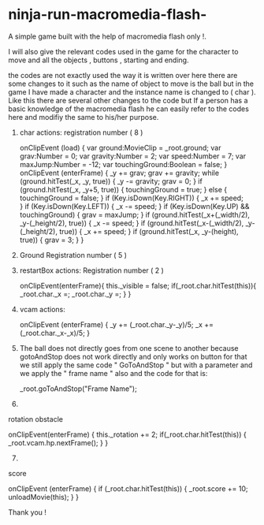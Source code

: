 # ninja-run-macromedia-flash-
A simple game built with the help of macromedia flash only !.

I will also give the relevant codes used in the game for the character to move and all the objects , buttons , starting and ending.

the codes are not exactly used the way it is written over here there are some changes to it such as the name of object to move is the ball
but in the game I have made a character and the instance name is changed to ( char ).
Like this there are several other changes to the code but If a person has a basic knowledge of the macromedia flash he can
easily refer to the codes here and modifiy the same to his/her purpose.

1. char actions: registration number ( 8 )

	onClipEvent (load) {
	var ground:MovieClip = _root.ground;
	var grav:Number = 0;
	var gravity:Number = 2;
	var speed:Number = 7;
	var maxJump:Number = -12;
	var touchingGround:Boolean = false;
	}
	onClipEvent (enterFrame) {
	_y += grav;
	grav += gravity;
	while (ground.hitTest(_x, _y, true)) {
	_y -= gravity;
	grav = 0;
	}
	if (ground.hitTest(_x, _y+5, true)) {
	touchingGround = true;
	} else {
	touchingGround = false;
	}
	if (Key.isDown(Key.RIGHT)) {
	_x += speed;	
	}
	if (Key.isDown(Key.LEFT)) {
	_x -= speed;
	}
	if (Key.isDown(Key.UP) && touchingGround) {
	grav = maxJump;
	}
	if (ground.hitTest(_x+(_width/2), _y-(_height/2), true)) {
	_x -= speed;
	}
	if (ground.hitTest(_x-(_width/2), _y-(_height/2), true)) {
	_x += speed;
	}
	if (ground.hitTest(_x, _y-(height), true)) {
	grav = 3;
	}
	}

2. Ground Registration number ( 5 )


3. restartBox actions: Registration number ( 2 )

	onClipEvent(enterFrame){
	this._visible = false;
	if(_root.char.hitTest(this)){
	_root.char._x =;
	_root.char._y =;
	}
	}


4. vcam actions:

	onClipEvent (enterFrame) {
	_y += (_root.char._y-_y)/5;
	_x += (_root.char._x-_x)/5;
	}

5. The ball does not directly goes from one scene to another because gotoAndStop does not work 
   directly and only works on button for that we still apply the same code " GoToAndStop " 
   but with a parameter and we apply the " frame name " also and the code for that is:
   
   _root.goToAndStop("Frame Name");


6.
rotation obstacle

onClipEvent(enterFrame) {
 this._rotation += 2;
 if(_root.char.hitTest(this)) {
  _root.vcam.hp.nextFrame();
 }
}

7.
score

onClipEvent (enterFrame) {
if (_root.char.hitTest(this)) {
_root.score += 10;
unloadMovie(this);
}
}


Thank you !
